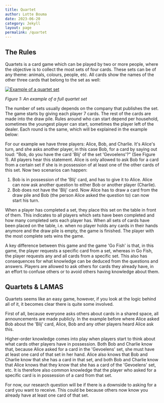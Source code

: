 ```yaml
---
title: Quartet 
author: Lotte Bouma
date: 2023-06-20
category: Jekyll
layout: page
permalink: /quartet
---
```


## The Rules
Quartets is a card game which can be played by two or more people, where the objective is to collect the most sets of four cards. These sets can be of any theme: animals, colours, people, etc. All cards show the names of the other three cards that belong to the set as well:


[![Example of a quartet set](https://www.semmie.net//Files/7/113000/113715/ProductPhotos/1920x1080/360305641.jpg)](https://www.semmie.net//Files/7/113000/113715/ProductPhotos/1920x1080/360305641.jpg)
<!-- [![Example of a quartet set](/assets/images/kwartet1.jpg)](https://www.semmie.net//Files/7/113000/113715/ProductPhotos/1920x1080/360305641.jpg) -->
<!-- [![Example of a quartet set]({{ page.image | relative_url }})](https://www.semmie.net//Files/7/113000/113715/ProductPhotos/1920x1080/360305641.jpg) -->
<!-- <img src="/assets/images/kwartet1.jpg" alt="Example of a quartet set"> -->
*Figure 1: An example of a full quartet set*

The number of sets usually depends on the company that publishes the set. The game starts by giving each player 7 cards. The rest of the cards are made into the draw pile. Rules around who can start depend per household, sometimes the youngest player can start, sometimes the player left of the dealer. Each round is the same, which will be explained in the example below:

For our example we have three players: Alice, Bob, and Charlie.
It's Alice's turn, and she asks another player, in this case Bob, for a card by saying out loud: "Bob, do you have the card 'Blij' of the set 'Gevoelens'?" (See Figure 1). All players hear this statement. Alice is only allowed to ask Bob for a card from a certain set if she is in possession of at least one of the other cards of this set. Now two scenarios can happen:

1. Bob is in possession of the 'Blij' card, and has to give it to Alice. Alice can now ask another question to either Bob or another player (Charlie).
2. Bob does not have the 'Blij' card. Now Alice has to draw a card from the draw pile and Bob (the person Alice asked the question to) can now start his turn.

When a player has completed a set, they place this set on the table in front of them. This indicates to all players which sets have been completed and how many completed sets each player has. When all sets of cards have been placed on the table, i.e. when no player holds any cards in their hands anymore and the draw pile is empty, the game is finished. The player with the most complete sets wins the game.

A key difference between this game and the game 'Go Fish' is that, in this game, the player requests a specific card from a set, whereas in Go Fish, the player requests any and all cards from a specific set. This also has consequences for what knowledge can be deduced from the questions and answers. Players are allowed to ask others for cards they already have, in an effort to confuse others or to avoid others having knowledge about them.

## Quartets & LAMAS
Quartets seems like an easy game, however, if you look at the logic behind all of it, it becomes clear there is quite some involved. 

First of all, because everyone asks others about cards in a shared space, all announcements are made publicly. In the example before where Alice asked Bob about the 'Blij' card, Alice, Bob and any other players heard Alice ask this. 

Higher-order knowledge comes into play when players start to think about what cards other players have in possession. Both Bob and Charlie know that, because Alice asked for a card in the 'Gevoelens' set, she must have at least one card of that set in her hand. Alice also knows that Bob and Charlie know that she has a card in that set, and both Bob and Charlie know that Alice knows that they know that she has a card of the 'Gevoelens' set, etc.
It is therefore also common knowledge that the player who asked for a specific card is in possession of a card from that set. 

For now, our research question will be if there is a downside to asking for a card you want to receive. This could be because others now know you already have at least one card of that set. 